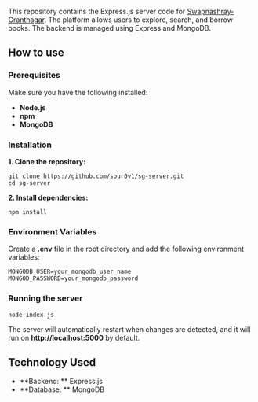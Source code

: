 This repository contains the Express.js server code for [Swapnashray-Granthagar](https://github.com/sour0v1/sg-client). The platform allows users to explore, search, and borrow books. The backend is managed using Express and MongoDB.

## How to use
  ### Prerequisites
  Make sure you have the following installed: 
   - **Node.js**
   - **npm**
   - **MongoDB**
  ### Installation
  **1. Clone the repository:**
  ```
 git clone https://github.com/sour0v1/sg-server.git
 cd sg-server
  ```
 **2. Install dependencies:**
 ```
npm install
 ```
### Environment Variables
Create a **.env** file in the root directory and add the following environment variables:
```
MONGODB_USER=your_mongodb_user_name
MONGOD_PASSWORD=your_mongodb_password
```
### Running the server
```
node index.js
```
The server will automatically restart when changes are detected, and it will run on **http://localhost:5000** by default.

## Technology Used
 - **Backend: ** Express.js
 - **Database: ** MongoDB
  

